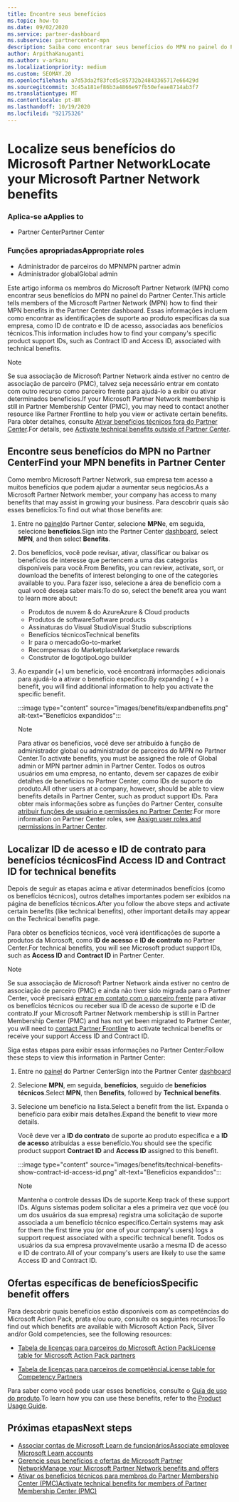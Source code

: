 ```yaml
---
title: Encontre seus benefícios
ms.topic: how-to
ms.date: 09/02/2020
ms.service: partner-dashboard
ms.subservice: partnercenter-mpn
description: Saiba como encontrar seus benefícios do MPN no painel do Partner Center. Inclui informações sobre como encontrar sua ID de acesso e sua ID de contrato para benefícios técnicos.
author: ArpithaKanuganti
ms.author: v-arkanu
ms.localizationpriority: medium
ms.custom: SEOMAY.20
ms.openlocfilehash: a7d53da2f83fcd5c85732b24843365717e66429d
ms.sourcegitcommit: 3c45a181ef86b3a4866e97fb50efeae8714ab3f7
ms.translationtype: MT
ms.contentlocale: pt-BR
ms.lasthandoff: 10/19/2020
ms.locfileid: "92175326"
---
```

# <a name="locate-your-microsoft-partner-network-benefits"></a><span data-ttu-id="de781-104">Localize seus benefícios do Microsoft Partner Network</span><span class="sxs-lookup"><span data-stu-id="de781-104">Locate your Microsoft Partner Network benefits</span></span> 

### <a name="applies-to"></a><span data-ttu-id="de781-105">Aplica-se a</span><span class="sxs-lookup"><span data-stu-id="de781-105">Applies to</span></span>

- <span data-ttu-id="de781-106">Partner Center</span><span class="sxs-lookup"><span data-stu-id="de781-106">Partner Center</span></span>

### <a name="appropriate-roles"></a><span data-ttu-id="de781-107">Funções apropriadas</span><span class="sxs-lookup"><span data-stu-id="de781-107">Appropriate roles</span></span>

- <span data-ttu-id="de781-108">Administrador de parceiros do MPN</span><span class="sxs-lookup"><span data-stu-id="de781-108">MPN partner admin</span></span>
- <span data-ttu-id="de781-109">Administrador global</span><span class="sxs-lookup"><span data-stu-id="de781-109">Global admin</span></span>

<span data-ttu-id="de781-110">Este artigo informa os membros do Microsoft Partner Network (MPN) como encontrar seus benefícios do MPN no painel do Partner Center.</span><span class="sxs-lookup"><span data-stu-id="de781-110">This article tells members of the Microsoft Partner Network (MPN) how to find their MPN benefits in the Partner Center dashboard.</span></span> <span data-ttu-id="de781-111">Essas informações incluem como encontrar as identificações de suporte ao produto específicas da sua empresa, como ID de contrato e ID de acesso, associadas aos benefícios técnicos.</span><span class="sxs-lookup"><span data-stu-id="de781-111">This information includes how to find your company's specific product support IDs, such as Contract ID and Access ID, associated with technical benefits.</span></span>

>[!NOTE]
> <span data-ttu-id="de781-112">Se sua associação de Microsoft Partner Network ainda estiver no centro de associação de parceiro (PMC), talvez seja necessário entrar em contato com outro recurso como parceiro frente para ajudá-lo a exibir ou ativar determinados benefícios.</span><span class="sxs-lookup"><span data-stu-id="de781-112">If your Microsoft Partner Network membership is still in Partner Membership Center (PMC), you may need to contact another resource like Partner Frontline to help you view or activate certain benefits.</span></span> <span data-ttu-id="de781-113">Para obter detalhes, consulte [Ativar benefícios técnicos fora do Partner Center](partner-membership-center-tech-benefits-activate.md).</span><span class="sxs-lookup"><span data-stu-id="de781-113">For details, see [Activate technical benefits outside of Partner Center](partner-membership-center-tech-benefits-activate.md).</span></span>

## <a name="find-your-mpn-benefits-in-partner-center"></a><span data-ttu-id="de781-114">Encontre seus benefícios do MPN no Partner Center</span><span class="sxs-lookup"><span data-stu-id="de781-114">Find your MPN benefits in Partner Center</span></span>

<span data-ttu-id="de781-115">Como membro Microsoft Partner Network, sua empresa tem acesso a muitos benefícios que podem ajudar a aumentar seus negócios.</span><span class="sxs-lookup"><span data-stu-id="de781-115">As a Microsoft Partner Network member, your company has access to many benefits that may assist in growing your business.</span></span> <span data-ttu-id="de781-116">Para descobrir quais são esses benefícios:</span><span class="sxs-lookup"><span data-stu-id="de781-116">To find out what those benefits are:</span></span>

1. <span data-ttu-id="de781-117">Entre no [painel](https://partner.microsoft.com/dashboard/home)do Partner Center, selecione **MPN**e, em seguida, selecione **benefícios**.</span><span class="sxs-lookup"><span data-stu-id="de781-117">Sign into the Partner Center [dashboard](https://partner.microsoft.com/dashboard/home), select **MPN**, and then select **Benefits**.</span></span>

2. <span data-ttu-id="de781-118">Dos benefícios, você pode revisar, ativar, classificar ou baixar os benefícios de interesse que pertencem a uma das categorias disponíveis para você.</span><span class="sxs-lookup"><span data-stu-id="de781-118">From Benefits, you can review, activate, sort, or download the benefits of interest belonging to one of the categories available to you.</span></span> <span data-ttu-id="de781-119">Para fazer isso, selecione a área de benefício com a qual você deseja saber mais:</span><span class="sxs-lookup"><span data-stu-id="de781-119">To do so, select the benefit area you want to learn more about:</span></span>

   - <span data-ttu-id="de781-120">Produtos de nuvem & do Azure</span><span class="sxs-lookup"><span data-stu-id="de781-120">Azure & Cloud products</span></span>
   - <span data-ttu-id="de781-121">Produtos de software</span><span class="sxs-lookup"><span data-stu-id="de781-121">Software products</span></span>
   - <span data-ttu-id="de781-122">Assinaturas do Visual Studio</span><span class="sxs-lookup"><span data-stu-id="de781-122">Visual Studio subscriptions</span></span>
   - <span data-ttu-id="de781-123">Benefícios técnicos</span><span class="sxs-lookup"><span data-stu-id="de781-123">Technical benefits</span></span>
   - <span data-ttu-id="de781-124">Ir para o mercado</span><span class="sxs-lookup"><span data-stu-id="de781-124">Go-to-market</span></span>
   - <span data-ttu-id="de781-125">Recompensas do Marketplace</span><span class="sxs-lookup"><span data-stu-id="de781-125">Marketplace rewards</span></span>
   - <span data-ttu-id="de781-126">Construtor de logotipo</span><span class="sxs-lookup"><span data-stu-id="de781-126">Logo builder</span></span>

3. <span data-ttu-id="de781-127">Ao expandir (+) um benefício, você encontrará informações adicionais para ajudá-lo a ativar o benefício específico.</span><span class="sxs-lookup"><span data-stu-id="de781-127">By expanding ( + ) a benefit, you will find additional information to help you activate the specific benefit.</span></span>

   :::image type="content" source="images/benefits/expandbenefits.png" alt-text="Benefícios expandidos":::

   > [!NOTE]
   > <span data-ttu-id="de781-129">Para ativar os benefícios, você deve ser atribuído à função de administrador global ou administrador de parceiros do MPN no Partner Center.</span><span class="sxs-lookup"><span data-stu-id="de781-129">To activate benefits, you must be assigned the role of Global admin or MPN partner admin in Partner Center.</span></span> <span data-ttu-id="de781-130">Todos os outros usuários em uma empresa, no entanto, devem ser capazes de exibir detalhes de benefícios no Partner Center, como IDs de suporte do produto.</span><span class="sxs-lookup"><span data-stu-id="de781-130">All other users at a company, however, should be able to view benefits details in Partner Center, such as product support IDs.</span></span> <span data-ttu-id="de781-131">Para obter mais informações sobre as funções do Partner Center, consulte [atribuir funções de usuário e permissões no Partner Center](permissions-overview.md).</span><span class="sxs-lookup"><span data-stu-id="de781-131">For more information on Partner Center roles, see [Assign user roles and permissions in Partner Center](permissions-overview.md).</span></span>

## <a name="find-access-id-and-contract-id-for-technical-benefits"></a><span data-ttu-id="de781-132">Localizar ID de acesso e ID de contrato para benefícios técnicos</span><span class="sxs-lookup"><span data-stu-id="de781-132">Find Access ID and Contract ID for technical benefits</span></span>

<span data-ttu-id="de781-133">Depois de seguir as etapas acima e ativar determinados benefícios (como os benefícios técnicos), outros detalhes importantes podem ser exibidos na página de benefícios técnicos.</span><span class="sxs-lookup"><span data-stu-id="de781-133">After you follow the above steps and activate certain benefits (like technical benefits), other important details may appear on the Technical benefits page.</span></span>

<span data-ttu-id="de781-134">Para obter os benefícios técnicos, você verá identificações de suporte a produtos da Microsoft, como **ID de acesso** e **ID de contrato** no Partner Center.</span><span class="sxs-lookup"><span data-stu-id="de781-134">For technical benefits, you will see Microsoft product support IDs, such as **Access ID** and **Contract ID** in Partner Center.</span></span>

>[!NOTE]
> <span data-ttu-id="de781-135">Se sua associação de Microsoft Partner Network ainda estiver no centro de associação de parceiro (PMC) e ainda não tiver sido migrada para o Partner Center, você precisará [entrar em contato com o parceiro frente](partner-membership-center-tech-benefits-activate.md) para ativar os benefícios técnicos ou receber sua ID de acesso de suporte e ID de contrato.</span><span class="sxs-lookup"><span data-stu-id="de781-135">If your Microsoft Partner Network membership is still in Partner Membership Center (PMC) and has not yet been migrated to Partner Center, you will need to [contact Partner Frontline](partner-membership-center-tech-benefits-activate.md) to activate technical benefits or receive your support Access ID and Contract ID.</span></span>

 <span data-ttu-id="de781-136">Siga estas etapas para exibir essas informações no Partner Center:</span><span class="sxs-lookup"><span data-stu-id="de781-136">Follow these steps to view this information in Partner Center:</span></span>

1. <span data-ttu-id="de781-137">Entre no [painel](https://partner.microsoft.com/dashboard/home) do Partner Center</span><span class="sxs-lookup"><span data-stu-id="de781-137">Sign into the Partner Center [dashboard](https://partner.microsoft.com/dashboard/home)</span></span>

2. <span data-ttu-id="de781-138">Selecione **MPN**, em seguida, **benefícios**, seguido de **benefícios técnicos**.</span><span class="sxs-lookup"><span data-stu-id="de781-138">Select **MPN**, then **Benefits**, followed by **Technical benefits**.</span></span>

3. <span data-ttu-id="de781-139">Selecione um benefício na lista.</span><span class="sxs-lookup"><span data-stu-id="de781-139">Select a benefit from the list.</span></span> <span data-ttu-id="de781-140">Expanda o benefício para exibir mais detalhes.</span><span class="sxs-lookup"><span data-stu-id="de781-140">Expand the benefit to view more details.</span></span> 

   <span data-ttu-id="de781-141">Você deve ver a **ID do contrato** de suporte ao produto específica e a **ID de acesso** atribuídas a esse benefício.</span><span class="sxs-lookup"><span data-stu-id="de781-141">You should see the specific product support **Contract ID** and **Access ID** assigned to this benefit.</span></span>  

   :::image type="content" source="images/benefits/technical-benefits-show-contract-id-access-id.png" alt-text="Benefícios expandidos":::

   > [!NOTE]
   > <span data-ttu-id="de781-143">Mantenha o controle dessas IDs de suporte.</span><span class="sxs-lookup"><span data-stu-id="de781-143">Keep track of these support IDs.</span></span> <span data-ttu-id="de781-144">Alguns sistemas podem solicitar a eles a primeira vez que você (ou um dos usuários da sua empresa) registra uma solicitação de suporte associada a um benefício técnico específico.</span><span class="sxs-lookup"><span data-stu-id="de781-144">Certain systems may ask for them the first time you (or one of your company's users) logs a support request associated with a specific technical benefit.</span></span> <span data-ttu-id="de781-145">Todos os usuários da sua empresa provavelmente usarão a mesma ID de acesso e ID de contrato.</span><span class="sxs-lookup"><span data-stu-id="de781-145">All of your company's users are likely to use the same Access ID and Contract ID.</span></span>

## <a name="specific-benefit-offers"></a><span data-ttu-id="de781-146">Ofertas específicas de benefícios</span><span class="sxs-lookup"><span data-stu-id="de781-146">Specific benefit offers</span></span>

<span data-ttu-id="de781-147">Para descobrir quais benefícios estão disponíveis com as competências do Microsoft Action Pack, prata e/ou ouro, consulte os seguintes recursos:</span><span class="sxs-lookup"><span data-stu-id="de781-147">To find out which benefits are available with Microsoft Action Pack, Silver and/or Gold competencies, see the following resources:</span></span>

- [<span data-ttu-id="de781-148">Tabela de licenças para parceiros do Microsoft Action Pack</span><span class="sxs-lookup"><span data-stu-id="de781-148">License table for Microsoft Action Pack partners</span></span>](https://assetsprod.microsoft.com/mpn/MPN-MAPS-Software-IUR-License-Table.xlsx)

- [<span data-ttu-id="de781-149">Tabela de licenças para parceiros de competência</span><span class="sxs-lookup"><span data-stu-id="de781-149">License table for Competency Partners</span></span>](https://assetsprod.microsoft.com/mpn-maps-software-iur-competency-license-table.docx)

<span data-ttu-id="de781-150">Para saber como você pode usar esses benefícios, consulte o [Guia de uso do produto](https://assets.microsoft.com/MPN-MAPS-Product-Usage-Guide.pdf).</span><span class="sxs-lookup"><span data-stu-id="de781-150">To learn how you can use these benefits,  refer to the [Product Usage Guide](https://assets.microsoft.com/MPN-MAPS-Product-Usage-Guide.pdf).</span></span>

## <a name="next-steps"></a><span data-ttu-id="de781-151">Próximas etapas</span><span class="sxs-lookup"><span data-stu-id="de781-151">Next steps</span></span>

- [<span data-ttu-id="de781-152">Associar contas de Microsoft Learn de funcionários</span><span class="sxs-lookup"><span data-stu-id="de781-152">Associate employee Microsoft Learn accounts</span></span>](ms-learn-associate.md)
- [<span data-ttu-id="de781-153">Gerencie seus benefícios e ofertas de Microsoft Partner Network</span><span class="sxs-lookup"><span data-stu-id="de781-153">Manage your Microsoft Partner Network benefits and offers</span></span>](manage-your-partner-network-benefits.md)
- [<span data-ttu-id="de781-154">Ativar os benefícios técnicos para membros do Partner Membership Center (PMC)</span><span class="sxs-lookup"><span data-stu-id="de781-154">Activate technical benefits for members of Partner Membership Center (PMC)</span></span>](partner-membership-center-tech-benefits-activate.md)